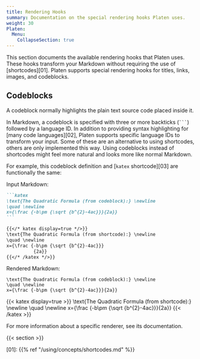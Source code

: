 ```yaml
---
title: Rendering Hooks
summary: Documentation on the special rendering hooks Platen uses.
weight: 30
Platen:
  Menu:
    CollapseSection: true
---
```


This section documents the available rendering hooks that Platen uses. These hooks transform your
Markdown without requiring the use of [shortcodes][01]. Platen supports special rendering hooks for
titles, links, images, and codeblocks.

## Codeblocks

A codeblock normally highlights the plain text source code placed inside it.

In Markdown, a codeblock is specified with three or more backticks (`` ``` ``) followed by a
language ID. In addition to providing syntax highlighting for [many code languages][02], Platen
supports specific language IDs to transform your input. Some of these are an alternative to using
shortcodes, others are only implemented this way. Using codeblocks instead of shortcodes might feel
more natural and looks more like normal Markdown.

For example, this codeblock definition and [`katex` shortcode][03] are functionally the same:

Input Markdown:

``````markdown
```katex
\text{The Quadratic Formula (from codeblock):} \newline
\quad \newline
x={\frac {-b\pm {\sqrt {b^{2}-4ac}}}{2a}}
```

{{</* katex display=true */>}}
\text{The Quadratic Formula (from shortcode):} \newline
\quad \newline
x={\frac {-b\pm {\sqrt {b^{2}-4ac}}}
          {2a}}
{{</* /katex */>}}
``````

Rendered Markdown:

```katex
\text{The Quadratic Formula (from codeblock):} \newline
\quad \newline
x={\frac {-b\pm {\sqrt {b^{2}-4ac}}}{2a}}
```

{{< katex display=true >}}
\text{The Quadratic Formula (from shortcode):} \newline
\quad \newline
x={\frac {-b\pm {\sqrt {b^{2}-4ac}}}{2a}}
{{< /katex >}}

For more information about a specific renderer, see its documentation.

{{< section >}}

<!-- Link References -->
[01]: {{% ref "/using/concepts/shortcodes.md" %}}
